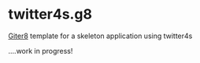 # twitter4s.g8
[Giter8](http://www.foundweekends.org/giter8/) template for a skeleton application using twitter4s 

....work in progress!
